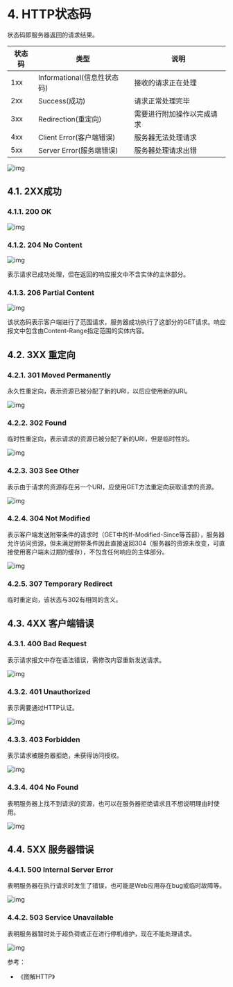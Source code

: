 # 4. HTTP状态码

状态码即服务器返回的请求结果。

| 状态码 | 类型                        | 说明                       |
| ------ | --------------------------- | -------------------------- |
| 1xx    | Informational(信息性状态码) | 接收的请求正在处理         |
| 2xx    | Success(成功)               | 请求正常处理完毕           |
| 3xx    | Redirection(重定向)         | 需要进行附加操作以完成请求 |
| 4xx    | Client Error(客户端错误)    | 服务器无法处理请求         |
| 5xx    | Server Error(服务端错误)    | 服务器处理请求出错         |

![img](https://res.cloudinary.com/dqxtn0ick/image/upload/v1510580022/article/tcpip/http/codestatus/4.png)

## 4.1. 2XX成功

### 4.1.1. 200 OK

![img](https://res.cloudinary.com/dqxtn0ick/image/upload/v1510580020/article/tcpip/http/codestatus/4.1.1.png)

### 4.1.2. 204 No Content

![img](https://res.cloudinary.com/dqxtn0ick/image/upload/v1510580020/article/tcpip/http/codestatus/4.1.2.png)

表示请求已成功处理，但在返回的响应报文中不含实体的主体部分。

### 4.1.3. 206 Partial Content

![img](https://res.cloudinary.com/dqxtn0ick/image/upload/v1510580020/article/tcpip/http/codestatus/4.1.3.png)

该状态码表示客户端进行了范围请求，服务器成功执行了这部分的GET请求。响应报文中包含由Content-Range指定范围的实体内容。

## 4.2. 3XX 重定向

### 4.2.1. 301 Moved Permanently

永久性重定向，表示资源已被分配了新的URI，以后应使用新的URI。

![img](https://res.cloudinary.com/dqxtn0ick/image/upload/v1510580020/article/tcpip/http/codestatus/4.2.1.png)

### 4.2.2. 302 Found

临时性重定向，表示请求的资源已被分配了新的URI，但是临时性的。

![img](https://res.cloudinary.com/dqxtn0ick/image/upload/v1510580021/article/tcpip/http/codestatus/4.2.2.png)

### 4.2.3. 303 See Other

表示由于请求的资源存在另一个URI，应使用GET方法重定向获取请求的资源。

![img](https://res.cloudinary.com/dqxtn0ick/image/upload/v1510580020/article/tcpip/http/codestatus/4.2.3.png)

### 4.2.4. 304 Not Modified

表示客户端发送附带条件的请求时（GET中的If-Modified-Since等首部），服务器允许访问资源，但未满足附带条件因此直接返回304（服务器的资源未改变，可直接使用客户端未过期的缓存），不包含任何响应的主体部分。

![img](https://res.cloudinary.com/dqxtn0ick/image/upload/v1510580021/article/tcpip/http/codestatus/4.2.4.png)

### 4.2.5. 307 Temporary Redirect

临时重定向，该状态与302有相同的含义。

## 4.3. 4XX 客户端错误

### 4.3.1. 400 Bad Request

表示请求报文中存在语法错误，需修改内容重新发送请求。

![img](https://res.cloudinary.com/dqxtn0ick/image/upload/v1510580021/article/tcpip/http/codestatus/4.3.1.png)

### 4.3.2. 401 Unauthorized

表示需要通过HTTP认证。

![img](https://res.cloudinary.com/dqxtn0ick/image/upload/v1510580021/article/tcpip/http/codestatus/4.3.2.png)

### 4.3.3. 403 Forbidden

表示请求被服务器拒绝，未获得访问授权。

![img](https://res.cloudinary.com/dqxtn0ick/image/upload/v1510580021/article/tcpip/http/codestatus/4.3.3.png)

### 4.3.4. 404 No Found

表明服务器上找不到请求的资源，也可以在服务器拒绝请求且不想说明理由时使用。

![img](https://res.cloudinary.com/dqxtn0ick/image/upload/v1510580021/article/tcpip/http/codestatus/4.3.4.png)

## 4.4. 5XX 服务器错误

### 4.4.1. 500 Internal Server Error

表明服务器在执行请求时发生了错误，也可能是Web应用存在bug或临时故障等。

![img](https://res.cloudinary.com/dqxtn0ick/image/upload/v1510580021/article/tcpip/http/codestatus/4.4.1.png)

### 4.4.2. 503 Service Unavailable

表明服务器暂时处于超负荷或正在进行停机维护，现在不能处理请求。

![img](https://res.cloudinary.com/dqxtn0ick/image/upload/v1510580022/article/tcpip/http/codestatus/4.4.2.png)





参考：

- 《图解HTTP》